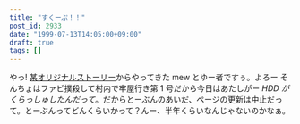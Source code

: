 ```yaml
---
title: "すくーぷ！！"
post_id: 2933
date: "1999-07-13T14:05:00+09:00"
draft: true
tags: []
---
```



やっ! [某オリジナルストーリー](https://danmaq.com/tag/cats-story)からやってきた mew とゆー者ですぅ。よろー そんちょはファビ撲殺して村内で牢屋行き第 1 号だから今日はあたしがー _HDD がくらっしゅしたんだって_。だからとーぶんのあいだ、ページの更新は中止だって。とーぶんってどんくらいかって？んー、半年くらいなんじゃないのかなぁ。
